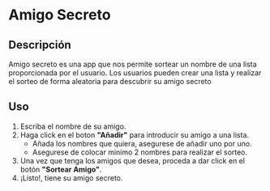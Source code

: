 # Amigo Secreto
## Descripción
Amigo secreto es una app que nos permite sortear un nombre de una lista proporcionada por el usuario.
Los usuarios pueden crear una lista y realizar el sorteo de forma aleatoria para descubrir su amigo secreto
## Uso
1. Escriba el nombre de su amigo.
2. Haga click en el boton **"Añadir"** para introducir su amigo a una lista.
   - Añada los nombres que quiera, asegurese de añadir uno por uno.
   - Asegurese de colocar minimo 2 nombres para realizar el sorteo.
3. Una vez que tenga los amigos que desea, proceda a dar click en el botón **"Sortear Amigo"**.
4. ¡Listo!, tiene su amigo secreto.
